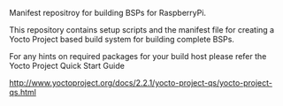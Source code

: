 Manifest repositroy for building BSPs for RaspberryPi.

This repository contains setup scripts and the manifest file for creating a Yocto Project based build system for building complete BSPs.

For any hints on required packages for your build host please refer the Yocto Project Quick Start Guide

http://www.yoctoproject.org/docs/2.2.1/yocto-project-qs/yocto-project-qs.html
